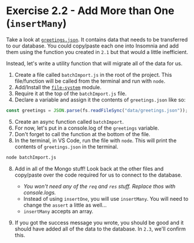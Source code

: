 # Exercise 2.2 - Add More than One (`insertMany`)

Take a look at [`greetings.json`](../data/greetings.json). It contains data that needs to be transferred to our database. You could copy/paste each one into Insomnia and add them using the function you created in `2.1` but that would a little inefficient.

Instead, let's write a utility function that will migrate all of the data for us.

1. Create a file called `batchImport.js` in the root of the project. This file/function will be called from the terminal and run with `node`.
2. Add/Install the [`file-system`](https://www.npmjs.com/package/file-system) module.
3. Require it at the top of the `batchImport.js` file.
4. Declare a variable and assign it the contents of `greetings.json` like so:

```js
const greetings = JSON.parse(fs.readFileSync("data/greetings.json"));
```

5. Create an async function called `batchImport`.
6. For now, let's put in a console.log of the `greetings` variable.
7. Don't forget to call the function at the bottom of the file.
8. In the terminal, in VS Code, run the file with `node`. This will print the contents of `greetings.json` in the terminal.

```bash
node batchImport.js
```

8.  Add in all of the Mongo stuff! Look back at the other files and copy/paste over the code required for us to connect to the database.

    - _You won't need any of the `req` and `res` stuff. Replace thos with console.logs._
    - Instead of using `insertOne`, you will use `insertMany`. You will need to change the `assert` a little as well...
    - `insertMany` accepts an array.

9.  If you got the success message you wrote, you should be good and it should have added all of the data to the database. In `2.3`, we'll confirm this.
